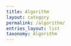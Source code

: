 ```yaml
---
title: Algorithm
layout: category
permalink: /algorithm/
entries_layout: list
taxonomy: Algorithm
---
```

